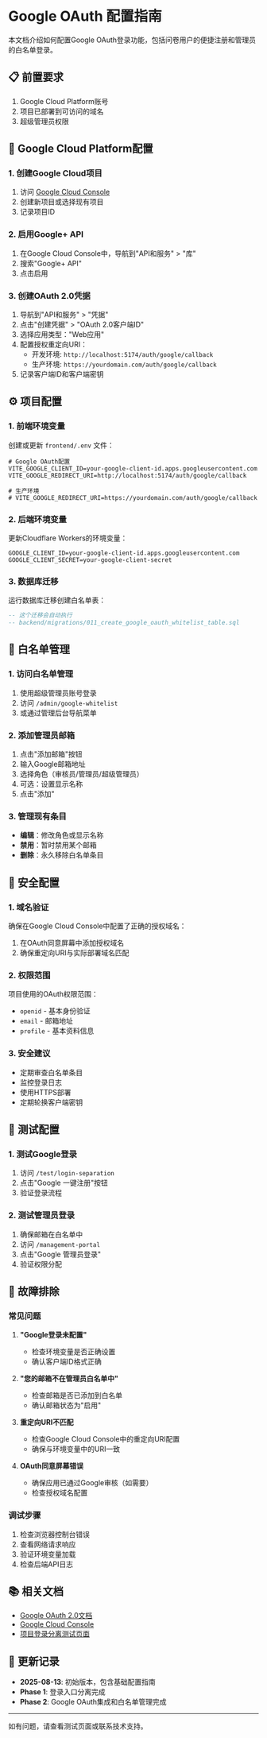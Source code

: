 # Google OAuth 配置指南

本文档介绍如何配置Google OAuth登录功能，包括问卷用户的便捷注册和管理员的白名单登录。

## 📋 前置要求

1. Google Cloud Platform账号
2. 项目已部署到可访问的域名
3. 超级管理员权限

## 🔧 Google Cloud Platform配置

### 1. 创建Google Cloud项目

1. 访问 [Google Cloud Console](https://console.cloud.google.com/)
2. 创建新项目或选择现有项目
3. 记录项目ID

### 2. 启用Google+ API

1. 在Google Cloud Console中，导航到"API和服务" > "库"
2. 搜索"Google+ API"
3. 点击启用

### 3. 创建OAuth 2.0凭据

1. 导航到"API和服务" > "凭据"
2. 点击"创建凭据" > "OAuth 2.0客户端ID"
3. 选择应用类型："Web应用"
4. 配置授权重定向URI：
   - 开发环境: `http://localhost:5174/auth/google/callback`
   - 生产环境: `https://yourdomain.com/auth/google/callback`
5. 记录客户端ID和客户端密钥

## ⚙️ 项目配置

### 1. 前端环境变量

创建或更新 `frontend/.env` 文件：

```env
# Google OAuth配置
VITE_GOOGLE_CLIENT_ID=your-google-client-id.apps.googleusercontent.com
VITE_GOOGLE_REDIRECT_URI=http://localhost:5174/auth/google/callback

# 生产环境
# VITE_GOOGLE_REDIRECT_URI=https://yourdomain.com/auth/google/callback
```

### 2. 后端环境变量

更新Cloudflare Workers的环境变量：

```env
GOOGLE_CLIENT_ID=your-google-client-id.apps.googleusercontent.com
GOOGLE_CLIENT_SECRET=your-google-client-secret
```

### 3. 数据库迁移

运行数据库迁移创建白名单表：

```sql
-- 这个迁移会自动执行
-- backend/migrations/011_create_google_oauth_whitelist_table.sql
```

## 👥 白名单管理

### 1. 访问白名单管理

1. 使用超级管理员账号登录
2. 访问 `/admin/google-whitelist`
3. 或通过管理后台导航菜单

### 2. 添加管理员邮箱

1. 点击"添加邮箱"按钮
2. 输入Google邮箱地址
3. 选择角色（审核员/管理员/超级管理员）
4. 可选：设置显示名称
5. 点击"添加"

### 3. 管理现有条目

- **编辑**：修改角色或显示名称
- **禁用**：暂时禁用某个邮箱
- **删除**：永久移除白名单条目

## 🔐 安全配置

### 1. 域名验证

确保在Google Cloud Console中配置了正确的授权域名：

1. 在OAuth同意屏幕中添加授权域名
2. 确保重定向URI与实际部署域名匹配

### 2. 权限范围

项目使用的OAuth权限范围：
- `openid` - 基本身份验证
- `email` - 邮箱地址
- `profile` - 基本资料信息

### 3. 安全建议

- 定期审查白名单条目
- 监控登录日志
- 使用HTTPS部署
- 定期轮换客户端密钥

## 🧪 测试配置

### 1. 测试Google登录

1. 访问 `/test/login-separation`
2. 点击"Google 一键注册"按钮
3. 验证登录流程

### 2. 测试管理员登录

1. 确保邮箱在白名单中
2. 访问 `/management-portal`
3. 点击"Google 管理员登录"
4. 验证权限分配

## 🐛 故障排除

### 常见问题

1. **"Google登录未配置"**
   - 检查环境变量是否正确设置
   - 确认客户端ID格式正确

2. **"您的邮箱不在管理员白名单中"**
   - 检查邮箱是否已添加到白名单
   - 确认邮箱状态为"启用"

3. **重定向URI不匹配**
   - 检查Google Cloud Console中的重定向URI配置
   - 确保与环境变量中的URI一致

4. **OAuth同意屏幕错误**
   - 确保应用已通过Google审核（如需要）
   - 检查授权域名配置

### 调试步骤

1. 检查浏览器控制台错误
2. 查看网络请求响应
3. 验证环境变量加载
4. 检查后端API日志

## 📚 相关文档

- [Google OAuth 2.0文档](https://developers.google.com/identity/protocols/oauth2)
- [Google Cloud Console](https://console.cloud.google.com/)
- [项目登录分离测试页面](/test/login-separation)

## 🔄 更新记录

- **2025-08-13**: 初始版本，包含基础配置指南
- **Phase 1**: 登录入口分离完成
- **Phase 2**: Google OAuth集成和白名单管理完成

---

如有问题，请查看测试页面或联系技术支持。

